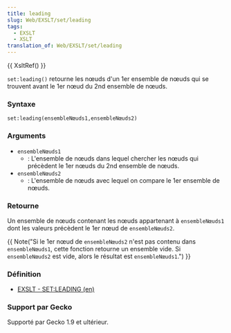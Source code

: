 ```yaml
---
title: leading
slug: Web/EXSLT/set/leading
tags:
  - EXSLT
  - XSLT
translation_of: Web/EXSLT/set/leading
---
```

{{ XsltRef() }}

`set:leading()` retourne les nœuds d'un 1er ensemble de nœuds qui se trouvent avant le 1er nœud du 2nd ensemble de nœuds.

### Syntaxe

    set:leading(ensembleNœuds1,ensembleNœuds2)

### Arguments

- `ensembleNœuds1`
  - : L'ensemble de nœuds dans lequel chercher les nœuds qui précèdent le 1er nœuds du 2nd ensemble de nœuds.
- `ensembleNœuds2`
  - : L'ensemble de nœuds avec lequel on compare le 1er ensemble de nœuds.

### Retourne

Un ensemble de nœuds contenant les nœuds appartenant à `ensembleNœuds1` dont les valeurs précèdent le 1er nœud de `ensembleNœuds2`.

{{ Note("Si le 1er nœud de <code>ensembleNœuds2</code> n\'est pas contenu dans <code>ensembleNœuds1</code>, cette fonction retourne un ensemble vide. Si <code>ensembleNœuds2</code> est vide, alors le résultat est <code>ensembleNœuds1</code>.") }}

### Définition

- [EXSLT - SET:LEADING (en)](http://www.exslt.org/set/functions/leading/index.html)

### Support par Gecko

Supporté par Gecko 1.9 et ultérieur.

